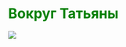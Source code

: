 <h1 style = "color: green"> Вокруг Татьяны </h1>


<img src="http://www.kolobok.us/smiles/artists/big/Connie_windowtongue.gif">
              



